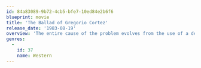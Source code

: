 ```yaml
---
id: 84a83089-9b72-4cb5-bfe7-10ed84e2b6f6
blueprint: movie
title: 'The Ballad of Gregorio Cortez'
release_date: '1983-08-19'
overview: 'The entire cause of the problem evolves from the use of a deputy to translate. His command of Spanish is inadequate and he mistranslates what a witness tells the sheriff as to whether the real perpetrator of the crime is riding a mare (yegua) or a male horse (caballo). This error results in destroying a family and the death of an innocent man.'
genres:
  -
    id: 37
    name: Western
---
```

